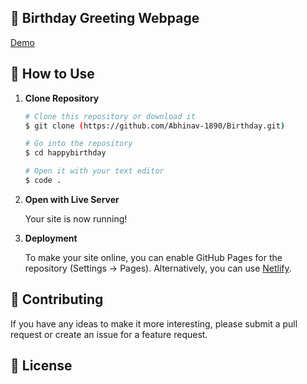 ## 🎉 Birthday Greeting Webpage 

[Demo]((https://abhinav-1890.github.io/Birthday/))

## 🚀 How to Use

1.  **Clone Repository**

    ```bash
    # Clone this repository or download it
    $ git clone (https://github.com/Abhinav-1890/Birthday.git)

    # Go into the repository
    $ cd happybirthday

    # Open it with your text editor
    $ code .
    ```

2. **Open with Live Server**

    Your site is now running!

3. **Deployment**

    To make your site online, you can enable GitHub Pages for the repository (Settings -> Pages). Alternatively, you can use [Netlify](https://www.netlify.com/).

## 📝 Contributing

If you have any ideas to make it more interesting, please submit a pull request or create an issue for a feature request.

## 🤝 License


